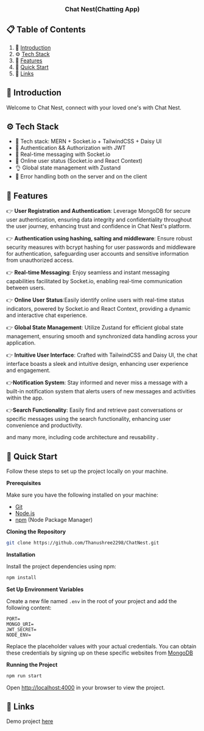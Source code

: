 
  <h3 align="center">Chat Nest(Chatting App)</h3>

</div>

## 📋 <a name="table">Table of Contents</a>

1. 🤖 [Introduction](#introduction)
2. ⚙️ [Tech Stack](#tech-stack)
3. 🔋 [Features](#features)
4. 🤸 [Quick Start](#quick-start)
6. 🔗 [Links](#links)


## <a name="introduction">🤖 Introduction</a>

Welcome to Chat Nest, connect with your loved one's with Chat Nest. 

## <a name="tech-stack">⚙️ Tech Stack</a>

- 🌟 Tech stack: MERN + Socket.io + TailwindCSS + Daisy UI
- 🎃 Authentication && Authorization with JWT
- 👾 Real-time messaging with Socket.io
- 🚀 Online user status (Socket.io and React Context)
- 👌  Global state management with Zustand
- 🐞 Error handling both on the server and on the client

## <a name="features">🔋 Features</a>


👉 **User Registration and Authentication**: Leverage MongoDB for secure user authentication, ensuring data integrity and confidentiality throughout the user journey, enhancing trust and confidence in Chat Nest's platform.

👉 **Authentication using hashing, salting and middleware**: Ensure robust security measures with bcrypt hashing for user passwords and middleware for authentication, safeguarding user accounts and sensitive information from unauthorized access.

👉 **Real-time Messaging**:  Enjoy seamless and instant messaging capabilities facilitated by Socket.io, enabling real-time communication between users.

👉 **Online User Status**:Easily identify online users with real-time status indicators, powered by Socket.io and React Context, providing a dynamic and interactive chat experience.

👉 **Global State Management**: Utilize Zustand for efficient global state management, ensuring smooth and synchronized data handling across your application.

👉 **Intuitive User Interface**: Crafted with TailwindCSS and Daisy UI, the chat interface boasts a sleek and intuitive design, enhancing user experience and engagement.

👉**Notification System**: Stay informed and never miss a message with a built-in notification system that alerts users of new messages and activities within the app.

👉**Search Functionality**: Easily find and retrieve past conversations or specific messages using the search functionality, enhancing user convenience and productivity.

and many more, including code architecture and reusability .

## <a name="quick-start">🤸 Quick Start</a>

Follow these steps to set up the project locally on your machine.

**Prerequisites**

Make sure you have the following installed on your machine:

- [Git](https://git-scm.com/)
- [Node.js](https://nodejs.org/en)
- [npm](https://www.npmjs.com/) (Node Package Manager)

**Cloning the Repository**

```bash
git clone https://github.com/Thanushree2298/ChatNest.git
```

**Installation**

Install the project dependencies using npm:

```bash
npm install
```

**Set Up Environment Variables**

Create a new file named `.env` in the root of your project and add the following content:

```env
PORT=
MONGO_URI=
JWT_SECRET=
NODE_ENV=
```

Replace the placeholder values with your actual credentials. You can obtain these credentials by signing up on these specific websites from [MongoDB](https://www.mongodb.com/) 

**Running the Project**

```bash
npm run start
```

Open [http://localhost:4000](http://localhost:4000) in your browser to view the project.



## <a name="links">🔗 Links</a>

Demo project [here](https://chatnest-jsq7.onrender.com/)
